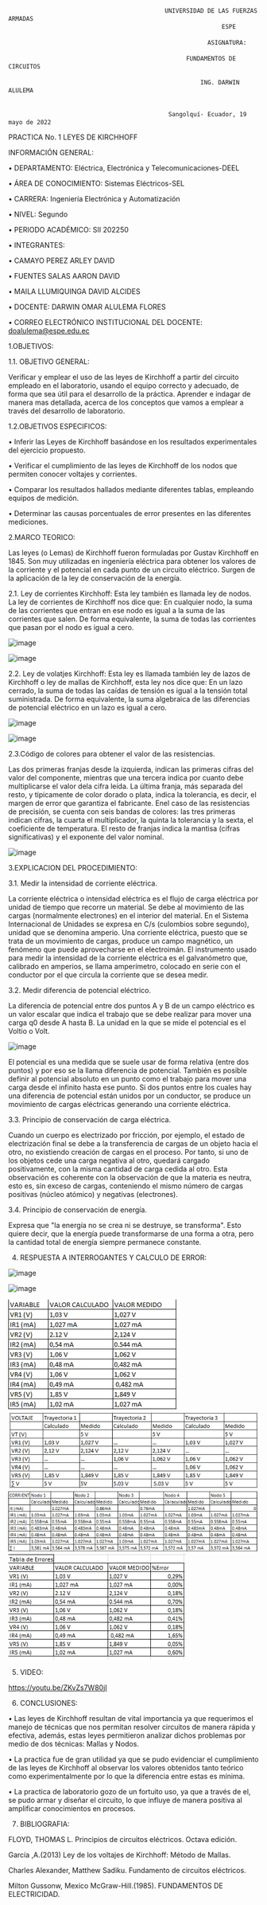 
                                                UNIVERSIDAD DE LAS FUERZAS ARMADAS
                                                                ESPE

                                                            ASIGNATURA:

                                                      FUNDAMENTOS DE CIRCUITOS

                                                          ING. DARWIN ALULEMA


                                                 Sangolquí- Ecuador, 19 mayo de 2022

PRACTICA No. 1 LEYES DE KIRCHHOFF

INFORMACIÓN GENERAL:

•	DEPARTAMENTO: Eléctrica, Electrónica y Telecomunicaciones-DEEL 

•	ÁREA DE CONOCIMIENTO: Sistemas Eléctricos-SEL

•	CARRERA: Ingeniería Electrónica y Automatización 

•	NIVEL: Segundo

•	PERIODO ACADÉMICO: SII 202250

•	INTEGRANTES:

•	CAMAYO PEREZ ARLEY DAVID

•	FUENTES SALAS AARON DAVID

•	MAILA LLUMIQUINGA DAVID ALCIDES

•	DOCENTE: DARWIN OMAR ALULEMA FLORES 

•	CORREO ELECTRÓNICO INSTITUCIONAL DEL DOCENTE: doalulema@espe.edu.ec




1.OBJETIVOS:

1.1.	OBJETIVO GENERAL:

Verificar y emplear el uso de las leyes de Kirchhoff a partir del circuito empleado en el laboratorio, usando el equipo correcto y adecuado, de forma que sea útil para el desarrollo de la práctica.
Aprender e indagar de manera mas detallada, acerca de los conceptos que vamos a emplear a través del desarrollo de laboratorio. 

1.2.OBJETIVOS ESPECIFICOS:

•	Inferir las Leyes de Kirchhoff basándose en los resultados experimentales del ejercicio propuesto.

•	Verificar el cumplimiento de las leyes de Kirchhoff de los nodos que permiten conocer voltajes y corrientes.

•	Comparar los resultados hallados mediante diferentes tablas, empleando equipos de medición.

•	Determinar las causas porcentuales de error presentes en las diferentes mediciones.

2.MARCO TEORICO:

Las leyes (o Lemas) de Kirchhoff fueron formuladas por Gustav Kirchhoff en 1845. Son muy utilizadas en ingeniería eléctrica para obtener los valores de la corriente y el potencial en cada punto de un circuito eléctrico. Surgen de la aplicación de la ley de conservación de la energía.

2.1.	Ley de corrientes Kirchhoff: Esta ley también es llamada
ley de nodos. La ley de corrientes de Kirchhoff nos dice que: En cualquier nodo, la suma de las corrientes que entran en ese nodo es igual a la suma de las corrientes que salen. De forma equivalente, la suma de todas las corrientes que pasan por el nodo es igual a cero.

![image](https://user-images.githubusercontent.com/105386939/171549460-3ac79289-3b06-4fa0-9bda-5133885487e9.png)

![image](https://user-images.githubusercontent.com/105386939/171549484-36e422c8-dfe6-46fd-bf7b-8f3d78b06992.png)

2.2.	Ley de volatjes Kirchhoff:  Esta ley es llamada también ley de lazos de Kirchhoff o ley de mallas de Kirchhoff, esta ley nos dice que: En un lazo cerrado, la suma de todas las caídas de tensión es igual a la tensión total suministrada. De forma equivalente, la suma algebraica de las diferencias de potencial eléctrico en un lazo es igual a cero.

![image](https://user-images.githubusercontent.com/105386939/171549725-2dbedb72-8c8b-487d-a928-f63e3862bcd4.png)

![image](https://user-images.githubusercontent.com/105386939/171549732-fda6f7ab-714b-41e2-8372-3da659a875f3.png)

2.3.Código de colores para obtener el valor de las resistencias. 

Las dos primeras franjas desde la izquierda, indican las primeras cifras del valor del componente, mientras que una tercera indica por cuanto debe multiplicarse el valor dela cifra leída. La última franja, más separada del resto, y típicamente de color dorado o plata, indica la tolerancia, es decir, el margen de error que garantiza el fabricante. Enel caso de las resistencias de precisión, se cuenta con seis bandas de colores: las tres primeras indican cifras, la cuarta el multiplicador, la quinta la tolerancia y la sexta, el coeficiente de temperatura. El resto de franjas indica la mantisa (cifras significativas) y el exponente del valor nominal. 

![image](https://user-images.githubusercontent.com/105386939/171549832-30dd749f-76ce-4fa4-9caa-e5f84f4e507d.png)

3.EXPLICACION DEL PROCEDIMIENTO:

3.1.	Medir la intensidad de corriente eléctrica. 

La corriente eléctrica o intensidad eléctrica es el flujo de carga eléctrica por unidad de tiempo que recorre un material. Se debe al movimiento de las cargas (normalmente electrones) en el interior del material. En el Sistema Internacional de Unidades se expresa en C/s (culombios sobre segundo), unidad que se denomina amperio. Una corriente eléctrica, puesto que se trata de un movimiento de cargas, produce un campo magnético, un fenómeno que puede aprovecharse en el electroimán. El instrumento usado para medir la intensidad de la corriente eléctrica es el galvanómetro que, calibrado en amperios, se llama amperímetro, colocado en serie con el conductor por el que circula la corriente que se desea medir.

3.2.	Medir diferencia de potencial eléctrico.

La diferencia de potencial entre dos puntos A y B de un campo eléctrico es un valor escalar que indica el trabajo que se debe realizar para mover una carga q0 desde A hasta B. La unidad en la que se mide el potencial es el Voltio o Volt. 

![image](https://user-images.githubusercontent.com/105386939/171550332-c4051939-ab98-4fbd-8805-aafc16459bf9.png)

El potencial es una medida que se suele usar de forma relativa (entre dos puntos) y por eso se la llama diferencia de potencial. También es posible definir al potencial absoluto en un punto como el trabajo para mover una carga desde el infinito hasta ese punto. Si dos puntos entre los cuales hay una diferencia de potencial están unidos por un conductor, se produce un movimiento de cargas eléctricas generando una corriente eléctrica. 

3.3.	Principio de conservación de carga eléctrica.

Cuando un cuerpo es electrizado por fricción, por ejemplo, el estado de electrización final se debe a la transferencia de cargas de un objeto hacia el otro, no existiendo creación de cargas en el proceso. Por tanto, si uno de los objetos cede una carga negativa al otro, quedará cargado positivamente, con la misma cantidad de carga cedida al otro. Esta observación es coherente con la observación de que la materia es neutra, esto es, sin exceso de cargas, conteniendo el mismo número de cargas positivas (núcleo atómico) y negativas (electrones).

3.4.	Principio de conservación de energía. 

Expresa que "la energía no se crea ni se destruye, se transforma". Esto quiere decir, que la energía puede transformarse de una forma a otra, pero la cantidad total de energía siempre permanece constante.

4.	RESPUESTA A INTERROGANTES Y CALCULO DE ERROR:

![image](https://user-images.githubusercontent.com/105386939/171559402-ca28b489-3e32-4251-8ba8-b1aedb805d34.png)

![image](https://user-images.githubusercontent.com/105386939/171559662-b4a5f9df-3f48-4a42-a427-c53c23c99049.png)

![ ](https://github.com/AaronDavidFuentesSalas/Laboratorio1/blob/main/1.jpg)
![ ](https://github.com/AaronDavidFuentesSalas/Laboratorio1/blob/main/2.jpg)
![ ](https://github.com/AaronDavidFuentesSalas/Laboratorio1/blob/main/3.jpg)
![ ](https://github.com/AaronDavidFuentesSalas/Laboratorio1/blob/main/4.jpg)

5.	VIDEO:

https://youtu.be/ZKvZs7W80jI

6.	CONCLUSIONES:



•	Las leyes de Kirchhoff resultan de vital importancia ya que requerimos el manejo de técnicas que nos permitan resolver circuitos de manera rápida y efectiva, además, estas leyes permitieron analizar dichos problemas por  medio de dos técnicas: Mallas y Nodos.

•	La practica fue de gran utilidad ya que se pudo evidenciar el cumplimiento de las leyes de Kirchhoff al observar los valores obtenidos tanto teórico como experimentalmente por lo que la diferencia entre estas es mínima.

•	La practica de laboratorio gozo de un fortuito uso, ya que a través de el, se pudo armar y diseñar el circuito, lo que influye de manera positiva al amplificar conocimientos en procesos. 

7.	BIBLIOGRAFIA: 

FLOYD, THOMAS L. Principios de circuitos eléctricos. Octava edición.

García ,A.(2013) Ley de los voltajes de Kirchhoff: Método de Mallas. 

Charles Alexander, Matthew Sadiku. Fundamento de circuitos eléctricos. 

Milton Gussonw, Mexico McGraw-Hill.(1985). FUNDAMENTOS DE ELECTRICIDAD. 



























